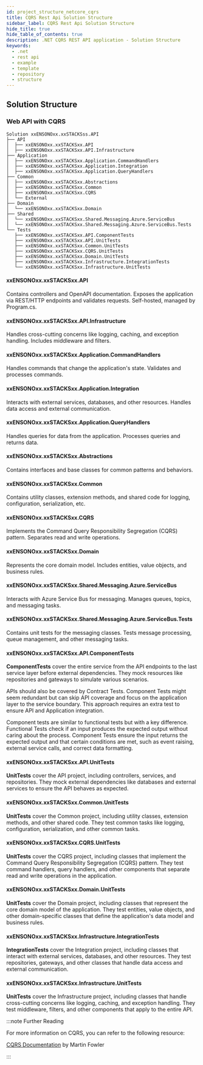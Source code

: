 ```yaml
---
id: project_structure_netcore_cqrs
title: CQRS Rest Api Solution Structure
sidebar_label: CQRS Rest Api Solution Structure
hide_title: true
hide_table_of_contents: true
description: .NET CQRS REST API application - Solution Structure
keywords:
  - .net
  - rest api
  - example
  - template
  - repository
  - structure
---
```


## Solution Structure

### Web API with CQRS

```text
Solution xxENSONOxx.xxSTACKSss.API
├── API
│  ├── xxENSONOxx.xxSTACKSxx.API
│  ├── xxENSONOxx.xxSTACKSxx.API.Infrastructure
├── Application
│  ├── xxENSONOxx.xxSTACKSxx.Application.CommandHandlers
│  ├── xxENSONOxx.xxSTACKSxx.Application.Integration
│  ├── xxENSONOxx.xxSTACKSxx.Application.QueryHandlers
├── Common
│  ├── xxENSONOxx.xxSTACKSxx.Abstractions
│  ├── xxENSONOxx.xxSTACKSxx.Common
│  ├── xxENSONOxx.xxSTACKSxx.CQRS
│  └── External
├── Domain
│  └── xxENSONOxx.xxSTACKSxx.Domain
├── Shared
│  └── xxENSONOxx.xxSTACKSxx.Shared.Messaging.Azure.ServiceBus
│  └── xxENSONOxx.xxSTACKSxx.Shared.Messaging.Azure.ServiceBus.Tests
└── Tests
   ├── xxENSONOxx.xxSTACKSxx.API.ComponentTests
   ├── xxENSONOxx.xxSTACKSxx.API.UnitTests
   ├── xxENSONOxx.xxSTACKSxx.Common.UnitTests
   ├── xxENSONOxx.xxSTACKSxx.CQRS.UnitTests
   ├── xxENSONOxx.xxSTACKSxx.Domain.UnitTests
   ├── xxENSONOxx.xxSTACKSxx.Infrastructure.IntegrationTests
   └── xxENSONOxx.xxSTACKSxx.Infrastructure.UnitTests
```

#### xxENSONOxx.xxSTACKSxx.API

Contains controllers and OpenAPI documentation. Exposes the application via REST/HTTP endpoints and validates requests. Self-hosted, managed by Program.cs.

#### xxENSONOxx.xxSTACKSxx.API.Infrastructure

Handles cross-cutting concerns like logging, caching, and exception handling. Includes middleware and filters.

#### xxENSONOxx.xxSTACKSxx.Application.CommandHandlers

Handles commands that change the application's state. Validates and processes commands.

#### xxENSONOxx.xxSTACKSxx.Application.Integration

Interacts with external services, databases, and other resources. Handles data access and external communication.

#### xxENSONOxx.xxSTACKSxx.Application.QueryHandlers

Handles queries for data from the application. Processes queries and returns data.

#### xxENSONOxx.xxSTACKSxx.Abstractions

Contains interfaces and base classes for common patterns and behaviors.

#### xxENSONOxx.xxSTACKSxx.Common

Contains utility classes, extension methods, and shared code for logging, configuration, serialization, etc.

#### xxENSONOxx.xxSTACKSxx.CQRS

Implements the Command Query Responsibility Segregation (CQRS) pattern. Separates read and write operations.

#### xxENSONOxx.xxSTACKSxx.Domain

Represents the core domain model. Includes entities, value objects, and business rules.

#### xxENSONOxx.xxSTACKSxx.Shared.Messaging.Azure.ServiceBus

Interacts with Azure Service Bus for messaging. Manages queues, topics, and messaging tasks.

#### xxENSONOxx.xxSTACKSxx.Shared.Messaging.Azure.ServiceBus.Tests

Contains unit tests for the messaging classes. Tests message processing, queue management, and other messaging tasks.

#### xxENSONOxx.xxSTACKSxx.API.ComponentTests

**ComponentTests** cover the entire service from the API endpoints to the last service layer before external dependencies. They mock resources like repositories and gateways to simulate various scenarios.

APIs should also be covered by Contract Tests. Component Tests might seem redundant but can skip API coverage and focus on the application layer to the service boundary. This approach requires an extra test to ensure API and Application integration.

Component tests are similar to functional tests but with a key difference. Functional Tests check if an input produces the expected output without caring about the process. Component Tests ensure the input returns the expected output and that certain conditions are met, such as event raising, external service calls, and correct data formatting.

#### xxENSONOxx.xxSTACKSxx.API.UnitTests

**UnitTests** cover the API project, including controllers, services, and repositories. They mock external dependencies like databases and external services to ensure the API behaves as expected.

#### xxENSONOxx.xxSTACKSxx.Common.UnitTests

**UnitTests** cover the Common project, including utility classes, extension methods, and other shared code. They test common tasks like logging, configuration, serialization, and other common tasks.

#### xxENSONOxx.xxSTACKSxx.CQRS.UnitTests

**UnitTests** cover the CQRS project, including classes that implement the Command Query Responsibility Segregation (CQRS) pattern. They test command handlers, query handlers, and other components that separate read and write operations in the application.

#### xxENSONOxx.xxSTACKSxx.Domain.UnitTests

**UnitTests** cover the Domain project, including classes that represent the core domain model of the application. They test entities, value objects, and other domain-specific classes that define the application's data model and business rules.

#### xxENSONOxx.xxSTACKSxx.Infrastructure.IntegrationTests

**IntegrationTests** cover the Integration project, including classes that interact with external services, databases, and other resources. They test repositories, gateways, and other classes that handle data access and external communication.

#### xxENSONOxx.xxSTACKSxx.Infrastructure.UnitTests

**UnitTests** cover the Infrastructure project, including classes that handle cross-cutting concerns like logging, caching, and exception handling. They test middleware, filters, and other components that apply to the entire API.

:::note Further Reading

For more information on CQRS, you can refer to the following resource:

[CQRS Documentation](https://martinfowler.com/bliki/CQRS.html) by Martin Fowler

:::


